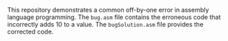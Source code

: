 This repository demonstrates a common off-by-one error in assembly language programming. The `bug.asm` file contains the erroneous code that incorrectly adds 10 to a value. The `bugSolution.asm` file provides the corrected code.